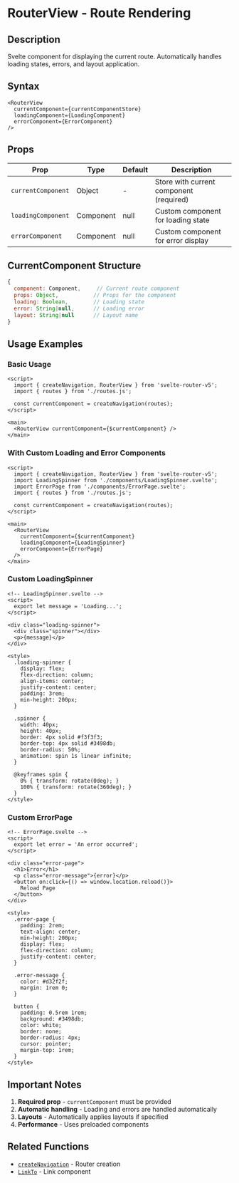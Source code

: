 # RouterView - Route Rendering

## Description

Svelte component for displaying the current route. Automatically handles loading states, errors, and layout application.

## Syntax

```svelte
<RouterView
  currentComponent={currentComponentStore}
  loadingComponent={LoadingComponent}
  errorComponent={ErrorComponent}
/>
```

## Props

| Prop | Type | Default | Description |
|------|------|---------|-------------|
| `currentComponent` | Object | - | Store with current component (required) |
| `loadingComponent` | Component | null | Custom component for loading state |
| `errorComponent` | Component | null | Custom component for error display |

## CurrentComponent Structure

```javascript
{
  component: Component,     // Current route component
  props: Object,           // Props for the component
  loading: Boolean,        // Loading state
  error: String|null,      // Loading error
  layout: String|null      // Layout name
}
```

## Usage Examples

### Basic Usage

```svelte
<script>
  import { createNavigation, RouterView } from 'svelte-router-v5';
  import { routes } from './routes.js';

  const currentComponent = createNavigation(routes);
</script>

<main>
  <RouterView currentComponent={$currentComponent} />
</main>
```

### With Custom Loading and Error Components

```svelte
<script>
  import { createNavigation, RouterView } from 'svelte-router-v5';
  import LoadingSpinner from './components/LoadingSpinner.svelte';
  import ErrorPage from './components/ErrorPage.svelte';
  import { routes } from './routes.js';

  const currentComponent = createNavigation(routes);
</script>

<main>
  <RouterView
    currentComponent={$currentComponent}
    loadingComponent={LoadingSpinner}
    errorComponent={ErrorPage}
  />
</main>
```

### Custom LoadingSpinner

```svelte
<!-- LoadingSpinner.svelte -->
<script>
  export let message = 'Loading...';
</script>

<div class="loading-spinner">
  <div class="spinner"></div>
  <p>{message}</p>
</div>

<style>
  .loading-spinner {
    display: flex;
    flex-direction: column;
    align-items: center;
    justify-content: center;
    padding: 3rem;
    min-height: 200px;
  }

  .spinner {
    width: 40px;
    height: 40px;
    border: 4px solid #f3f3f3;
    border-top: 4px solid #3498db;
    border-radius: 50%;
    animation: spin 1s linear infinite;
  }

  @keyframes spin {
    0% { transform: rotate(0deg); }
    100% { transform: rotate(360deg); }
  }
</style>
```

### Custom ErrorPage

```svelte
<!-- ErrorPage.svelte -->
<script>
  export let error = 'An error occurred';
</script>

<div class="error-page">
  <h1>Error</h1>
  <p class="error-message">{error}</p>
  <button on:click={() => window.location.reload()}>
    Reload Page
  </button>
</div>

<style>
  .error-page {
    padding: 2rem;
    text-align: center;
    min-height: 200px;
    display: flex;
    flex-direction: column;
    justify-content: center;
  }

  .error-message {
    color: #d32f2f;
    margin: 1rem 0;
  }

  button {
    padding: 0.5rem 1rem;
    background: #3498db;
    color: white;
    border: none;
    border-radius: 4px;
    cursor: pointer;
    margin-top: 1rem;
  }
</style>
```

## Important Notes

1. **Required prop** - `currentComponent` must be provided
2. **Automatic handling** - Loading and errors are handled automatically
3. **Layouts** - Automatically applies layouts if specified
4. **Performance** - Uses preloaded components

## Related Functions

- [`createNavigation`](en/create-navigation.md) - Router creation
- [`LinkTo`](en/link-to.md) - Link component
